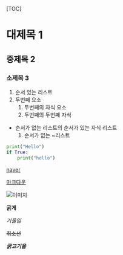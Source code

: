 [TOC]
# 대제목 1
## 중제목 2
### 소제목 3

1. 순서 있는 리스트
2. 두번째 요소
    1. 두번째의 자식 요소
    2. 두번째의 두번째 자식
- 순서가 없는 리스트의 순서가 있는 자식 리스트
    1. 순서가 없는 ~리스트

```python
print("Hello")
if True:
    print("hello")
```




[naver](https:///www.naver.com)

[마크다운](https://www.markdownguide.org/basic-syntax)

![이미지](https://picsum.photos/300)

**굵게**

*기울임*

~~취소선~~

***굵고기울***